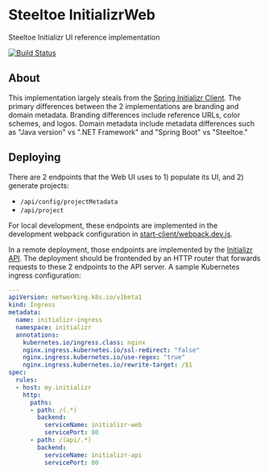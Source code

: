 # Steeltoe InitializrWeb

Steeltoe Initializr UI reference implementation

[![Build Status](https://dev.azure.com/SteeltoeOSS/Steeltoe/_apis/build/status/Initializr/SteeltoeOSS.InitializrWeb?branchName=main)](https://dev.azure.com/SteeltoeOSS/Steeltoe/_build/latest?definitionId=32&branchName=main)

## About

This implementation largely steals from the [Spring Initializr Client](https://github.com/spring-io/start.spring.io).
The primary differences between the 2 implementations are branding and domain metadata.
Branding differences include reference URLs, color schemes, and logos.
Domain metadata include metadata differences such as "Java version" vs ".NET Framework" and "Spring Boot" vs "Steeltoe."

## Deploying

There are 2 endpoints that the Web UI uses to 1) populate its UI, and 2) generate projects:
* `/api/config/projectMetadata`
* `/api/project`
 
For local development, these endpoints are implemented in the development webpack configuration in [start-client/webpack.dev.js](start-client/webpack.dev.js).

In a remote deployment, those endpoints are implemented by the [Initializr API](https://github.com/SteeltoeOSS/InitializrApi).
The deployment should be frontended by an HTTP router that forwards requests to these 2 endpoints to the API server.
A sample Kubernetes ingress configuration:
```yaml
---
apiVersion: networking.k8s.io/v1beta1
kind: Ingress
metadata:
  name: initializr-ingress
  namespace: initializr
  annotations:
    kubernetes.io/ingress.class: nginx
    nginx.ingress.kubernetes.io/ssl-redirect: "false"
    nginx.ingress.kubernetes.io/use-regex: "true"
    nginx.ingress.kubernetes.io/rewrite-target: /$1
spec:
  rules:
  - host: my.initializr
    http:
      paths:
      - path: /(.*)
        backend:
          serviceName: initializr-web
          servicePort: 80
      - path: /(api/.*)
        backend:
          serviceName: initializr-api
          servicePort: 80
```
